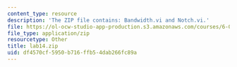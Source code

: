 ```yaml
---
content_type: resource
description: 'The ZIP file contains: Bandwidth.vi and Notch.vi.'
file: https://ol-ocw-studio-app-production.s3.amazonaws.com/courses/6-071j-introduction-to-electronics-signals-and-measurement-spring-2006/df4570cf5950b716ffb54dab266fc89a_lab14.zip
file_type: application/zip
resourcetype: Other
title: lab14.zip
uid: df4570cf-5950-b716-ffb5-4dab266fc89a
---
```

